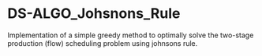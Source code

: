 # DS-ALGO_Johsnons_Rule
Implementation of a simple greedy method to optimally solve the two-stage production (flow) scheduling problem using johnsons rule.
